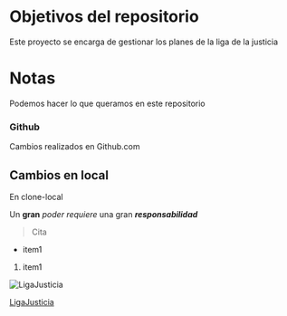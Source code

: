 # Objetivos del repositorio

Este proyecto se encarga de gestionar los planes de la liga de la justicia

# Notas

Podemos hacer lo que queramos en este repositorio

### Github

Cambios realizados en Github.com

## Cambios en local

En clone-local

Un **gran** *poder* _requiere_ una gran _**responsabilidad**_

> Cita

* item1

1. item1

![LigaJusticia](https://pics.filmaffinity.com/La_Liga_de_la_Justicia_de_Zack_Snyder-554207771-mmed.jpg)

[LigaJusticia](https://pics.filmaffinity.com/La_Liga_de_la_Justicia_de_Zack_Snyder-554207771-mmed.jpg)

